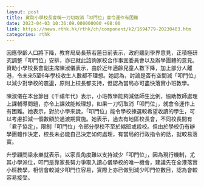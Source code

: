 ```yaml
---
layout: post
title: 資助小學校長會稱一刀切取消「叩門位」會令運作有困難
date: 2023-04-03 10:36:09.000000000 +08:00
link: https://news.rthk.hk/rthk/ch/component/k2/1694779-20230403.htm
categories: rthk
---
```


因應學齡人口將下降，教育局局長蔡若蓮日前表示，政府聽到學界意見，正積極研究調整「叩門位」安排，亦已就此諮詢家校合作事宜委員會以及辦學團體的意見。資助小學校長會副主席陳淑儀表示，由於近年適齡兒童人數下降，加上部分人離港，令未來5至6年學校收生人數都不理想。她認為，討論是否有空間減「叩門位」以減少對學校的震盪，原則上校長都支持，但認為當局亦可盡快落實小班教學。

陳淑儀在本台節目《千禧年代》表示，小班教學能夠減低師生比例，協助教師處理上課輔導問題，亦令上課效能較理想，如果一刀切取消「叩門位」，就會令運作上有困難。她表示，對於小學來說，「叩門位」能令學校揀選較希望收讀的學生，可以考慮扣減一個數額於過渡期實施。她表示，過去有地區校長會，不同校長間有「君子協定」，限制「叩門位」令部分學校不至於縮班或殺校。但由於學校仍有辦學團體作決定，校長未必能自己決定如何處理，有當局的行政指令的話，就較易落實。

升學顧問梁永樂就表示，以家長角度難以支持減少「叩門位」，因為現行機制，尤其小學派位，叩門是靠家長努力爭取入讀心儀學校的唯一機會，建議先在全港落實小班教學，相信會較減少叩門位容易，實際上亦已做到減少叩門位數目，認為會較容易接受。
